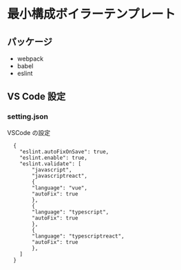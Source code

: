 # 最小構成ボイラーテンプレート

## パッケージ

- webpack
- babel
- eslint

## VS Code 設定

### setting.json

VSCode の設定

```
  {
    "eslint.autoFixOnSave": true,
    "eslint.enable": true,
    "eslint.validate": [
        "javascript",
        "javascriptreact",
        {
        "language": "vue",
        "autoFix": true
        },
        {
        "language": "typescript",
        "autoFix": true
        },
        {
        "language": "typescriptreact",
        "autoFix": true
        },
    ]
  }
```
